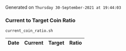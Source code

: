 Generated on `Thursday 30-September-2021 at 19:44:03`

### Current to Target Coin Ratio
`current_coin_ratio.sh`

Date|Current|Target|Ratio
---|---|---|---
